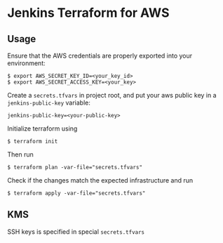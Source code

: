 # Jenkins Terraform for AWS

## Usage

Ensure that the AWS credentials are properly exported into your environment:

```
$ export AWS_SECRET_KEY_ID=<your_key_id>
$ export AWS_SECRET_ACCESS_KEY=<your_key>
```
Create a `secrets.tfvars` in project root, and put your aws public key in a `jenkins-public-key` variable:

```
jenkins-public-key=<your-public-key>
```

Initialize terraform using 
```
$ terraform init
```

Then run 
```
$ terraform plan -var-file="secrets.tfvars"
```
Check if the changes match the expected infrastructure and run 

```
$ terraform apply -var-file="secrets.tfvars"
```

## KMS

SSH keys is specified in special `secrets.tfvars`